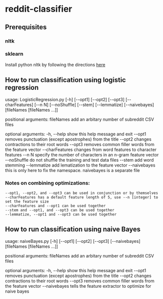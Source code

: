 reddit-classifier
=================
## Prerequisites
### nltk
### sklearn

Install python nltk by following the directions [here](http://www.nltk.org/install.html)

## How to run classification using logistic regression
usage: LogisticRegression.py [-h] [--opt1] [--opt2] [--opt3] [--charFeatures]
                             [--n N] [--noShuffle] [--stem] [--lemmatize]
                             [--naivebayes]
                             [fileNames [fileNames ...]]

positional arguments:
  fileNames       add an arbitary number of subreddit CSV files

optional arguments:
  -h, --help      show this help message and exit
  --opt1          removes punctuation (except apostrophes) from the title
  --opt2          changes contractions to their root words
  --opt3          removes common filler words from the feature vector
  --charFeatures  changes from word features to character features
  --n N           specify the number of characters in an n-gram feature vector
  --noShuffle     do not shuffle the training and test data files
  --stem          add word stemming
  --lemmatize     add lematization to the feature vector
  --naivebayes    this is only here to fix the namespace. naivebayes is a
                  separate file

### Notes on combining optimizations:
    --opt1, --opt2, and --opt3 can be used in conjunction or by themselves
    --charFeatures has a default feature length of 5, use --n [integer] to set the feature size
    --charFeatures and --opt1 can be used together
    --stem and --opt1, and --opt3 can be used together
    --lemmatize, --opt1 and --opt3 can be used together

## How to run classification using naive Bayes
usage: naiveBayes.py [-h] [--opt1] [--opt2] [--opt3] [--naivebayes]
                     [fileNames [fileNames ...]]

positional arguments:
  fileNames     add an arbitary number of subreddit CSV files

optional arguments:
  -h, --help    show this help message and exit
  --opt1        removes punctuation (except apostrophes) from the title
  --opt2        changes contractions to their root words
  --opt3        removes common filler words from the feature vector
  --naivebayes  tells the feature extractor to optimize for naive bayes
